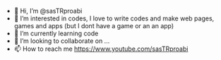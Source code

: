 - 👋 Hi, I’m @sasTRproabi
- 👀 I’m interested in codes, I love to write codes and make web pages, games and apps (but I dont have a game or an an app)
- 🌱 I’m currently learning code
- 💞️ I’m looking to collaborate on ...
- 📫 How to reach me https://www.youtube.com/sasTRproabi

<!---
sasTRproabi/sasTRproabi is a ✨ special ✨ repository because its `README.md` (this file) appears on your GitHub profile.
You can click the Preview link to take a look at your changes.
--->
